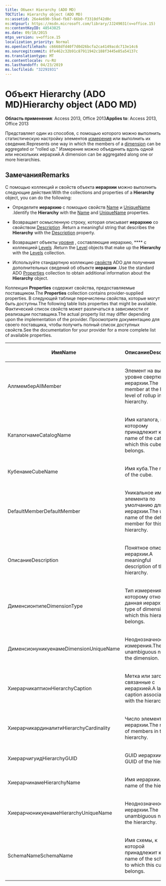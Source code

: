 ```yaml
---
title: Объект Hierarchy (ADO MD)
TOCTitle: Hierarchy object (ADO MD)
ms:assetid: 26e4e690-59ad-fb87-66b0-f3310df42d0c
ms:mtpsurl: https://msdn.microsoft.com/library/JJ249031(v=office.15)
ms:contentKeyID: 48543825
ms.date: 09/18/2015
mtps_version: v=office.15
localization_priority: Normal
ms.openlocfilehash: c6668dfd40f7d0d26bcfa2ca4149acdc713e14c6
ms.sourcegitcommit: 8fe462c32b91c87911942c188f3445e85a54137c
ms.translationtype: MT
ms.contentlocale: ru-RU
ms.lasthandoff: 04/23/2019
ms.locfileid: "32291931"
---
```

# <a name="hierarchy-object-ado-md"></a><span data-ttu-id="79aec-102">Объект Hierarchy (ADO MD)</span><span class="sxs-lookup"><span data-stu-id="79aec-102">Hierarchy object (ADO MD)</span></span>


<span data-ttu-id="79aec-103">**Область применения**: Access 2013, Office 2013</span><span class="sxs-lookup"><span data-stu-id="79aec-103">**Applies to**: Access 2013, Office 2013</span></span>

<span data-ttu-id="79aec-104">Представляет один из способов, с помощью которого можно выполнить статистическую настройку элементов [измерения](dimension-object-ado-md.md) или выполнить их сведение.</span><span class="sxs-lookup"><span data-stu-id="79aec-104">Represents one way in which the members of a [dimension](dimension-object-ado-md.md) can be aggregated or "rolled up."</span></span> <span data-ttu-id="79aec-105">Измерение можно объединить вдоль одной или нескольких иерархий.</span><span class="sxs-lookup"><span data-stu-id="79aec-105">A dimension can be aggregated along one or more hierarchies.</span></span>

## <a name="remarks"></a><span data-ttu-id="79aec-106">Замечания</span><span class="sxs-lookup"><span data-stu-id="79aec-106">Remarks</span></span>

<span data-ttu-id="79aec-107">С помощью коллекций и свойств объекта **иерархии** можно выполнить следующие действия:</span><span class="sxs-lookup"><span data-stu-id="79aec-107">With the collections and properties of a **Hierarchy** object, you can do the following:</span></span>

  - <span data-ttu-id="79aec-108">Определите **иерархию** с помощью свойств [Name](name-property-ado-md.md) и [UniqueName](uniquename-property-ado-md.md) .</span><span class="sxs-lookup"><span data-stu-id="79aec-108">Identify the **Hierarchy** with the [Name](name-property-ado-md.md) and [UniqueName](uniquename-property-ado-md.md) properties.</span></span>

  - <span data-ttu-id="79aec-109">Возвращает осмысленную строку, которая описывает **иерархию** со свойством [Description](description-property-ado-md.md) .</span><span class="sxs-lookup"><span data-stu-id="79aec-109">Return a meaningful string that describes the **Hierarchy** with the [Description](description-property-ado-md.md) property.</span></span>

  - <span data-ttu-id="79aec-110">Возвращает объекты [уровня](level-object-ado-md.md) , составляющие иерархию, \*\*\*\* с коллекцией [Levels](levels-collection-ado-md.md) .</span><span class="sxs-lookup"><span data-stu-id="79aec-110">Return the [Level](level-object-ado-md.md) objects that make up the **Hierarchy** with the [Levels](levels-collection-ado-md.md) collection.</span></span>

  - <span data-ttu-id="79aec-111">Используйте стандартную коллекцию [свойств](properties-collection-ado.md) ADO для получения дополнительных сведений об объекте **иерархии** .</span><span class="sxs-lookup"><span data-stu-id="79aec-111">Use the standard ADO [Properties](properties-collection-ado.md) collection to obtain additional information about the **Hierarchy** object.</span></span>

<span data-ttu-id="79aec-112">Коллекция **Properties** содержит свойства, предоставляемые поставщиком.</span><span class="sxs-lookup"><span data-stu-id="79aec-112">The **Properties** collection contains provider-supplied properties.</span></span> <span data-ttu-id="79aec-113">В следующей таблице перечислены свойства, которые могут быть доступны.</span><span class="sxs-lookup"><span data-stu-id="79aec-113">The following table lists properties that might be available.</span></span> <span data-ttu-id="79aec-114">Фактический список свойств может различаться в зависимости от реализации поставщика.</span><span class="sxs-lookup"><span data-stu-id="79aec-114">The actual property list may differ depending upon the implementation of the provider.</span></span> <span data-ttu-id="79aec-115">Просмотрите документацию для своего поставщика, чтобы получить полный список доступных свойств.</span><span class="sxs-lookup"><span data-stu-id="79aec-115">See the documentation for your provider for a more complete list of available properties.</span></span>

<table>
<colgroup>
<col style="width: 50%" />
<col style="width: 50%" />
</colgroup>
<thead>
<tr class="header">
<th><p><span data-ttu-id="79aec-116">Имя</span><span class="sxs-lookup"><span data-stu-id="79aec-116">Name</span></span></p></th>
<th><p><span data-ttu-id="79aec-117">Описание</span><span class="sxs-lookup"><span data-stu-id="79aec-117">Description</span></span></p></th>
</tr>
</thead>
<tbody>
<tr class="odd">
<td><p><span data-ttu-id="79aec-118">Аллмембер</span><span class="sxs-lookup"><span data-stu-id="79aec-118">AllMember</span></span></p></td>
<td><p><span data-ttu-id="79aec-119">Элемент на высшем уровне свертки в иерархии.</span><span class="sxs-lookup"><span data-stu-id="79aec-119">The member at the highest level of rollup in the hierarchy.</span></span></p></td>
</tr>
<tr class="even">
<td><p><span data-ttu-id="79aec-120">Каталогнаме</span><span class="sxs-lookup"><span data-stu-id="79aec-120">CatalogName</span></span></p></td>
<td><p><span data-ttu-id="79aec-121">Имя каталога, к которому принадлежит куб.</span><span class="sxs-lookup"><span data-stu-id="79aec-121">The name of the catalog to which this cube belongs.</span></span></p></td>
</tr>
<tr class="odd">
<td><p><span data-ttu-id="79aec-122">Кубенаме</span><span class="sxs-lookup"><span data-stu-id="79aec-122">CubeName</span></span></p></td>
<td><p><span data-ttu-id="79aec-123">Имя куба.</span><span class="sxs-lookup"><span data-stu-id="79aec-123">The name of the cube.</span></span></p></td>
</tr>
<tr class="even">
<td><p><span data-ttu-id="79aec-124">DefaultMember</span><span class="sxs-lookup"><span data-stu-id="79aec-124">DefaultMember</span></span></p></td>
<td><p><span data-ttu-id="79aec-125">Уникальное имя элемента по умолчанию для этой иерархии.</span><span class="sxs-lookup"><span data-stu-id="79aec-125">The unique name of the default member for this hierarchy.</span></span></p></td>
</tr>
<tr class="odd">
<td><p><span data-ttu-id="79aec-126">Описание</span><span class="sxs-lookup"><span data-stu-id="79aec-126">Description</span></span></p></td>
<td><p><span data-ttu-id="79aec-127">Понятное описание иерархии.</span><span class="sxs-lookup"><span data-stu-id="79aec-127">A meaningful description of the hierarchy.</span></span></p></td>
</tr>
<tr class="even">
<td><p><span data-ttu-id="79aec-128">Дименсионтипе</span><span class="sxs-lookup"><span data-stu-id="79aec-128">DimensionType</span></span></p></td>
<td><p><span data-ttu-id="79aec-129">Тип измерения, к которому относится данная иерархия.</span><span class="sxs-lookup"><span data-stu-id="79aec-129">The type of dimension to which this hierarchy belongs.</span></span></p></td>
</tr>
<tr class="odd">
<td><p><span data-ttu-id="79aec-130">Дименсионуникуенаме</span><span class="sxs-lookup"><span data-stu-id="79aec-130">DimensionUniqueName</span></span></p></td>
<td><p><span data-ttu-id="79aec-131">Неоднозначное имя измерения.</span><span class="sxs-lookup"><span data-stu-id="79aec-131">The unambiguous name of the dimension.</span></span></p></td>
</tr>
<tr class="even">
<td><p><span data-ttu-id="79aec-132">Хиерарчикаптион</span><span class="sxs-lookup"><span data-stu-id="79aec-132">HierarchyCaption</span></span></p></td>
<td><p><span data-ttu-id="79aec-133">Метка или заголовок, связанные с иерархией.</span><span class="sxs-lookup"><span data-stu-id="79aec-133">A label or caption associated with the hierarchy.</span></span></p></td>
</tr>
<tr class="odd">
<td><p><span data-ttu-id="79aec-134">Хиерарчикардиналити</span><span class="sxs-lookup"><span data-stu-id="79aec-134">HierarchyCardinality</span></span></p></td>
<td><p><span data-ttu-id="79aec-135">Число элементов в иерархии.</span><span class="sxs-lookup"><span data-stu-id="79aec-135">The number of members in the hierarchy.</span></span></p></td>
</tr>
<tr class="even">
<td><p><span data-ttu-id="79aec-136">Хиерарчигуид</span><span class="sxs-lookup"><span data-stu-id="79aec-136">HierarchyGUID</span></span></p></td>
<td><p><span data-ttu-id="79aec-137">GUID иерархии.</span><span class="sxs-lookup"><span data-stu-id="79aec-137">The GUID of the hierarchy.</span></span></p></td>
</tr>
<tr class="odd">
<td><p><span data-ttu-id="79aec-138">Хиерарчинаме</span><span class="sxs-lookup"><span data-stu-id="79aec-138">HierarchyName</span></span></p></td>
<td><p><span data-ttu-id="79aec-139">Имя иерархии.</span><span class="sxs-lookup"><span data-stu-id="79aec-139">The name of the hierarchy.</span></span></p></td>
</tr>
<tr class="even">
<td><p><span data-ttu-id="79aec-140">Хиерарчюникуенаме</span><span class="sxs-lookup"><span data-stu-id="79aec-140">HierarchyUniqueName</span></span></p></td>
<td><p><span data-ttu-id="79aec-141">Неоднозначное имя иерархии.</span><span class="sxs-lookup"><span data-stu-id="79aec-141">The unambiguous name of the hierarchy.</span></span></p></td>
</tr>
<tr class="odd">
<td><p><span data-ttu-id="79aec-142">SchemaName</span><span class="sxs-lookup"><span data-stu-id="79aec-142">SchemaName</span></span></p></td>
<td><p><span data-ttu-id="79aec-143">Имя схемы, к которой принадлежит куб.</span><span class="sxs-lookup"><span data-stu-id="79aec-143">The name of the schema to which this cube belongs.</span></span></p></td>
</tr>
</tbody>
</table>

